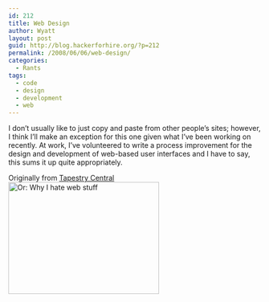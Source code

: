 ```yaml
---
id: 212
title: Web Design
author: Wyatt
layout: post
guid: http://blog.hackerforhire.org/?p=212
permalink: /2008/06/06/web-design/
categories:
  - Rants
tags:
  - code
  - design
  - development
  - web
---
```

I don&#8217;t usually like to just copy and paste from other people&#8217;s sites; however, I think I&#8217;ll make an exception for this one given what I&#8217;ve been working on recently. At work, I&#8217;ve volunteered to write a process improvement for the design and development of web-based user interfaces and I have to say, this sums it up quite appropriately.

Originally from [Tapestry Central][1]  
[<img src="http://blog.hackerforhire.org/wp-content/uploads/2008/06/webdesignbreakdown-300x223.jpg" alt="Or: Why I hate web stuff" title="Web Design Breakdown" width="300" height="223" class="alignnone size-medium wp-image-213" />][2]

 [1]: http://tapestryjava.blogspot.com/2008/06/time-breakdown-of-modern-web-design.html
 [2]: http://blog.hackerforhire.org/wp-content/uploads/2008/06/webdesignbreakdown.jpg